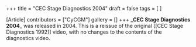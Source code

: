 +++
title = "CEC Stage Diagnostics 2004"
draft = false
tags = [ ]

[Article]
contributors = ["CyCGM"]
gallery = []
+++
**_CEC Stage Diagnostics 2004**_ was released in 2004. This is a reissue of the original [[CEC Stage Diagnostics 1992]] video, with no changes to the contents of the diagnostics video.
